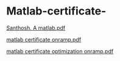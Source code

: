 # Matlab-certificate-
[Santhosh. A matlab.pdf](https://github.com/user-attachments/files/20261023/Santhosh.A.matlab.pdf)

[matlab certificate onramp.pdf](https://github.com/user-attachments/files/20261161/matlab.certificate.onramp.pdf)

[matlab certificate optimization onramp.pdf](https://github.com/user-attachments/files/20261162/matlab.certificate.optimization.onramp.pdf)
